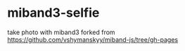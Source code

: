 # miband3-selfie
take photo with miband3
forked from https://github.com/vshymanskyy/miband-js/tree/gh-pages
